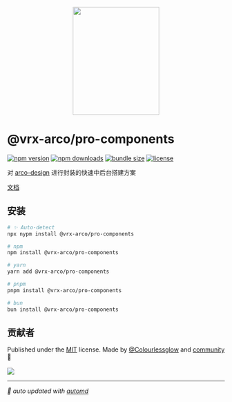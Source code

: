 <p align="center">
<img src="https://vrx-arco.github.io/arco-design-pro/favicon.svg" width="200" height="250">
</p>

# @vrx-arco/pro-components

<!-- automd:badges color="orange" license licenseBranch  bundlephobia packagephobia -->

[![npm version](https://img.shields.io/npm/v/@vrx-arco/pro-components?color=orange)](https://npmjs.com/package/@vrx-arco/pro-components)
[![npm downloads](https://img.shields.io/npm/dm/@vrx-arco/pro-components?color=orange)](https://npmjs.com/package/@vrx-arco/pro-components)
[![bundle size](https://img.shields.io/bundlephobia/minzip/@vrx-arco/pro-components?color=orange)](https://bundlephobia.com/package/@vrx-arco/pro-components)
[![license](https://img.shields.io/github/license/vrx-arco/arco-design-pro?color=orange)](https://github.com/vrx-arco/arco-design-pro/blob/true/LICENSE)

<!-- /automd -->

对 [arco-design](https://arco.design/) 进行封装的快速中后台搭建方案

[文档](https://vrx-arco.github.io/arco-design-pro/)

## 安装

<!-- automd:pm-install -->

```sh
# ✨ Auto-detect
npx nypm install @vrx-arco/pro-components

# npm
npm install @vrx-arco/pro-components

# yarn
yarn add @vrx-arco/pro-components

# pnpm
pnpm install @vrx-arco/pro-components

# bun
bun install @vrx-arco/pro-components
```

<!-- /automd -->

## 贡献者
<!-- automd:contributors author="Colourlessglow" license="MIT" -->

Published under the [MIT](https://github.com/vrx-arco/arco-design-pro/blob/main/LICENSE) license.
Made by [@Colourlessglow](https://github.com/Colourlessglow) and [community](https://github.com/vrx-arco/arco-design-pro/graphs/contributors) 💛
<br><br>
<a href="https://github.com/vrx-arco/arco-design-pro/graphs/contributors">
<img src="https://contrib.rocks/image?repo=vrx-arco/arco-design-pro" />
</a>

<!-- /automd -->

<!-- automd:with-automd -->

---

_🤖 auto updated with [automd](https://automd.unjs.io)_

<!-- /automd -->

